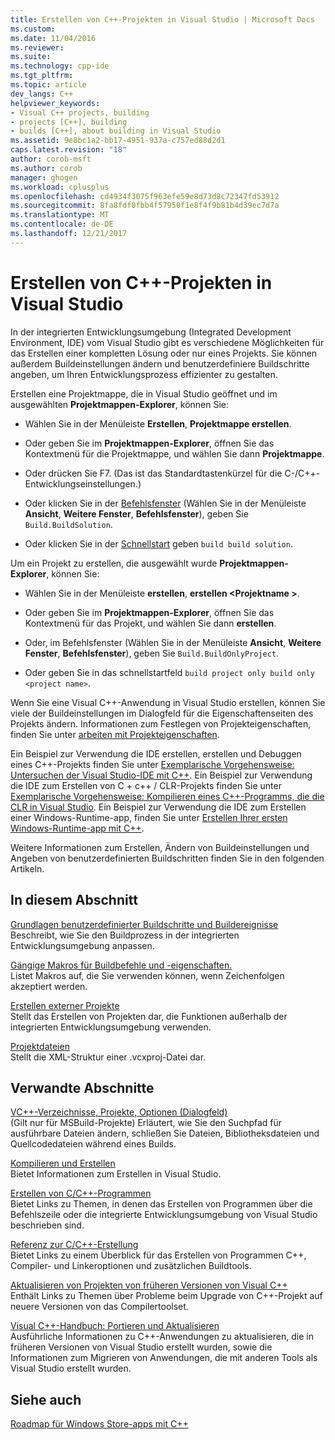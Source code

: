 ```yaml
---
title: Erstellen von C++-Projekten in Visual Studio | Microsoft Docs
ms.custom: 
ms.date: 11/04/2016
ms.reviewer: 
ms.suite: 
ms.technology: cpp-ide
ms.tgt_pltfrm: 
ms.topic: article
dev_langs: C++
helpviewer_keywords:
- Visual C++ projects, building
- projects [C++], building
- builds [C++], about building in Visual Studio
ms.assetid: 9e8bc1a2-bb17-4951-937a-c757ed88d2d1
caps.latest.revision: "18"
author: corob-msft
ms.author: corob
manager: ghogen
ms.workload: cplusplus
ms.openlocfilehash: cd4934f3075f963efe59e8d73d8c72347fd53912
ms.sourcegitcommit: 8fa8fdf0fbb4f57950f1e8f4f9b81b4d39ec7d7a
ms.translationtype: MT
ms.contentlocale: de-DE
ms.lasthandoff: 12/21/2017
---
```

# <a name="building-c-projects-in-visual-studio"></a>Erstellen von C++-Projekten in Visual Studio
In der integrierten Entwicklungsumgebung (Integrated Development Environment, IDE) vom Visual Studio gibt es verschiedene Möglichkeiten für das Erstellen einer kompletten Lösung oder nur eines Projekts. Sie können außerdem Buildeinstellungen ändern und benutzerdefiniere Buildschritte angeben, um Ihren Entwicklungsprozess effizienter zu gestalten.  
  
 Erstellen eine Projektmappe, die in Visual Studio geöffnet und im ausgewählten **Projektmappen-Explorer**, können Sie:  
  
-   Wählen Sie in der Menüleiste **Erstellen**, **Projektmappe erstellen**.  
  
-   Oder geben Sie im **Projektmappen-Explorer**, öffnen Sie das Kontextmenü für die Projektmappe, und wählen Sie dann **Projektmappe**.  
  
-   Oder drücken Sie F7. (Das ist das Standardtastenkürzel für die C-/C++-Entwicklungseinstellungen.)  
  
-   Oder klicken Sie in der [Befehlsfenster](/visualstudio/ide/reference/command-window) (Wählen Sie in der Menüleiste **Ansicht**, **Weitere Fenster**, **Befehlsfenster**), geben Sie `Build.BuildSolution`.  
  
-   Oder klicken Sie in der [Schnellstart](/visualstudio/ide/reference/quick-launch-environment-options-dialog-box) geben `build build solution`.  
  
 Um ein Projekt zu erstellen, die ausgewählt wurde **Projektmappen-Explorer**, können Sie:  
  
-   Wählen Sie in der Menüleiste **erstellen**, **erstellen \<Projektname >**.  
  
-   Oder geben Sie im **Projektmappen-Explorer**, öffnen Sie das Kontextmenü für das Projekt, und wählen Sie dann **erstellen**.  
  
-   Oder, im Befehlsfenster (Wählen Sie in der Menüleiste **Ansicht**, **Weitere Fenster**, **Befehlsfenster**), geben Sie `Build.BuildOnlyProject`.  
  
-   Oder geben Sie in das schnellstartfeld `build project only build only <project name>`.  
  
 Wenn Sie eine Visual C++-Anwendung in Visual Studio erstellen, können Sie viele der Buildeinstellungen im Dialogfeld für die Eigenschaftenseiten des Projekts ändern. Informationen zum Festlegen von Projekteigenschaften, finden Sie unter [arbeiten mit Projekteigenschaften](../ide/working-with-project-properties.md).  
  
 Ein Beispiel zur Verwendung die IDE erstellen, erstellen und Debuggen eines C++-Projekts finden Sie unter [Exemplarische Vorgehensweise: Untersuchen der Visual Studio-IDE mit C++](/visualstudio/ide/getting-started-with-cpp-in-visual-studio). Ein Beispiel zur Verwendung die IDE zum Erstellen von C + c++ / CLR-Projekts finden Sie unter [Exemplarische Vorgehensweise: Kompilieren eines C++-Programms, die die CLR in Visual Studio](../ide/walkthrough-compiling-a-cpp-program-that-targets-the-clr-in-visual-studio.md). Ein Beispiel zur Verwendung die IDE zum Erstellen einer Windows-Runtime-app, finden Sie unter [Erstellen Ihrer ersten Windows-Runtime-app mit C++](http://msdn.microsoft.com/library/windows/apps/hh974580.aspx).  
  
 Weitere Informationen zum Erstellen, Ändern von Buildeinstellungen und Angeben von benutzerdefinierten Buildschritten finden Sie in den folgenden Artikeln.  
  
## <a name="in-this-section"></a>In diesem Abschnitt  
 [Grundlagen benutzerdefinierter Buildschritte und Buildereignisse](../ide/understanding-custom-build-steps-and-build-events.md)  
 Beschreibt, wie Sie den Buildprozess in der integrierten Entwicklungsumgebung anpassen.  
  
 [Gängige Makros für Buildbefehle und -eigenschaften.](../ide/common-macros-for-build-commands-and-properties.md)  
 Listet Makros auf, die Sie verwenden können, wenn Zeichenfolgen akzeptiert werden.  
  
 [Erstellen externer Projekte](../ide/building-external-projects.md)  
 Stellt das Erstellen von Projekten dar, die Funktionen außerhalb der integrierten Entwicklungsumgebung verwenden.  
  
 [Projektdateien](../ide/project-files.md)  
 Stellt die XML-Struktur einer .vcxproj-Datei dar.  
  
## <a name="related-sections"></a>Verwandte Abschnitte  
 [VC++-Verzeichnisse, Projekte, Optionen (Dialogfeld)](vcpp-directories-property-page.md)  
 (Gilt nur für MSBuild-Projekte) Erläutert, wie Sie den Suchpfad für ausführbare Dateien ändern, schließen Sie Dateien, Bibliotheksdateien und Quellcodedateien während eines Builds.  
  
 [Kompilieren und Erstellen](/visualstudio/ide/compiling-and-building-in-visual-studio)  
 Bietet Informationen zum Erstellen in Visual Studio.  
  
 [Erstellen von C/C++-Programmen](../build/building-c-cpp-programs.md)  
 Bietet Links zu Themen, in denen das Erstellen von Programmen über die Befehlszeile oder die integrierte Entwicklungsumgebung von Visual Studio beschrieben sind.  
  
 [Referenz zur C/C++-Erstellung](../build/reference/c-cpp-building-reference.md)  
 Bietet Links zu einem Überblick für das Erstellen von Programmen C++, Compiler- und Linkeroptionen und zusätzlichen Buildtools.  
  
 [Aktualisieren von Projekten von früheren Versionen von Visual C++](../porting/upgrading-projects-from-earlier-versions-of-visual-cpp.md)  
 Enthält Links zu Themen über Probleme beim Upgrade von C++-Projekt auf neuere Versionen von das Compilertoolset.  
  
[Visual C++-Handbuch: Portieren und Aktualisieren](../porting/visual-cpp-porting-and-upgrading-guide.md)  
  Ausführliche Informationen zu C++-Anwendungen zu aktualisieren, die in früheren Versionen von Visual Studio erstellt wurden, sowie die Informationen zum Migrieren von Anwendungen, die mit anderen Tools als Visual Studio erstellt wurden.  
  
## <a name="see-also"></a>Siehe auch  
 [Roadmap für Windows Store-apps mit C++](http://msdn.microsoft.com/en-us/0b71e4a4-5d8a-4a20-b2ec-e40062675ec1)